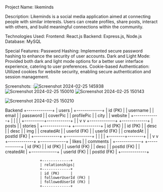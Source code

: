 
Project Name: likeminds

Description:
Likeminds is a social media application aimed at connecting people with similar interests. Users can create profiles, share posts, interact with others, and build meaningful connections within the community.

Technologies Used:
Frontend: React.js
Backend: Express.js, Node.js
Database: MySQL

Special Features:
Password Hashing: Implemented secure password hashing to enhance the security of user accounts.
Dark and Light Mode: Provided both dark and light mode options for a better user interface experience, catering to user preferences.
Cookie-based Authentication: Utilized cookies for website security, enabling secure authentication and session management.

Screenshots:
:![Screenshot 2024-02-25 145938](https://github.com/Athish-Pranav/likeminds/assets/125726874/53471827-607e-444e-92a9-95e5f40363f2)
![Screenshot 2024-02-25 150010](https://github.com/Athish-Pranav/likeminds/assets/125726874/078b2c80-d934-4f82-81ce-4b1f21c40bdc)
![Screenshot 2024-02-25 150143](https://github.com/Athish-Pranav/likeminds/assets/125726874/c8911adb-a52b-4ec5-a9c9-4e21c16d1419)

![Screenshot 2024-02-25 150210](https://github.com/Athish-Pranav/likeminds/assets/125726874/0f1c0d46-d684-43dd-8f1b-9823c4786f6f)

Backend
 +-------------+
                          |   users     |
                          +-------------+
                          | id (PK)     |
                          | username    |
                          | email       |
                          | password    |
                          | coverPic    |
                          | profilePic  |
                          | city        |
                          | website     |
                          +-------------+
                                 |
                                 |
                                 |
                                 |
                      +----------+------------+
                      |                       |
                      v                       v
               +-------------+         +-------------+
               |   posts     |         |   stories   |
               +-------------+         +-------------+
               | id (PK)     |         | id (PK)     |
               | desc        |         | desc        |
               | img         |         | createdAt   |
               | userId (FK) |         | userId (FK) |
               | createdAt   |         | postId (FK) |
               +-------------+         +-------------+
                      |
                      |
                      |
                      |
             +--------+--------+
             |                 |
             v                 v
       +-------------+   +-------------+
       |  likes      |   |  comments   |
       +-------------+   +-------------+
       | id (PK)     |   | id (PK)     |
       | userId (FK) |   | desc        |
       | postId (FK) |   | createdAt   |
       +-------------+   | userId (FK) |
                          | postId (FK) |
                          +-------------+

                    +-------------+
                    | relationships|
                    +-------------+
                    | id (PK)     |
                    | followerUserId (FK) |
                    | followedUserId (FK) |
                    +-------------+



